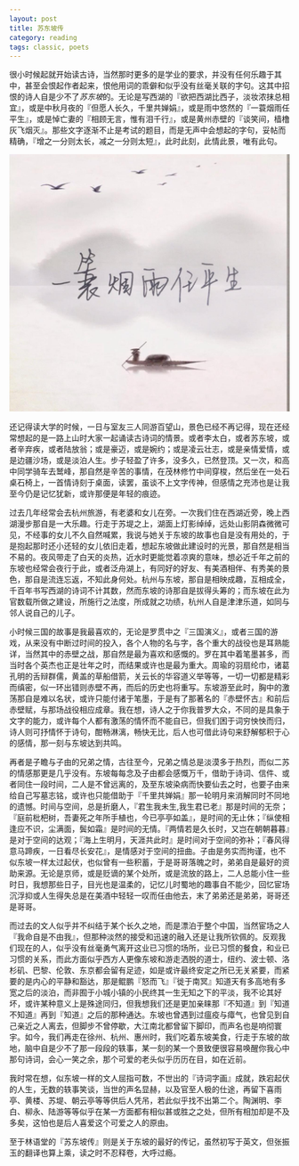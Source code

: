 ```yaml
---
layout: post
title: 苏东坡传
category: reading
tags: classic, poets
---
```


很小时候起就开始读古诗，当然那时更多的是学业的要求，并没有任何乐趣于其中，甚至会恨起作者起来，恨他用词的乖僻和似乎没有丝毫关联的字句。这其中招恨的诗人自是少不了*苏东坡*的。无论是写西湖的『欲把西湖比西子，淡妆浓抹总相宜』，或是中秋月夜的『但愿人长久，千里共婵娟』，或是雨中悠然的『一蓑烟雨任平生』，或是悼亡妻的『相顾无言，惟有泪千行』，或是黄州赤壁的『谈笑间，樯橹灰飞烟灭』。那些文字逐渐不止是考试的题目，而是无声中会想起的字句，妥帖而精确，『增之一分则太长，减之一分则太短』，此时此刻，此情此景，唯有此句。

![yanyu](/assets/images/yanyu.jpeg)

还记得读大学的时候，一日与室友三人同游百望山，景色已经不再记得，现在还经常想起的是一路上山时大家一起诵读古诗词的情景。或者李太白，或者苏东坡，或者辛弃疾，或者陆放翁；或是豪迈，或是婉约；或是凌云壮志，或是亲情爱情，或是边疆沙场，或是淡泊人生。步子轻盈了许多，没多久，已然登顶。又一次，和高中同学骑车去鹫峰，那自然是辛苦的事情，在茂林修竹中间穿梭，然后坐在一处石桌石椅上，一首情诗刻于桌面，读罢，虽谈不上文字传神，但感情之充沛也是让我至今仍是记忆犹新，或许那便是年轻的痕迹。

过去几年经常会去杭州旅游，有老婆和女儿在旁。一次我们住在西湖近旁，晚上西湖漫步那自是一大乐趣。行走于苏堤之上，湖面上灯影绰绰，远处山影阴森微微可见，不经事的女儿不久自然喊累，我说与她关于东坡的故事也自是没有用处的，于是抱起那时还小还轻的女儿依旧走着，想起东坡做此建设时的光景，那自然是相当不易的。夜风带走了白天的炎热，近水时更能觉着凉爽的意味，想必近千年之前的东坡也经常会夜行于此，或者泛舟湖上，有同好的好友、有美酒相伴、有秀美的景色，那自是流连忘返，不知此身何处。杭州与东坡，那自是相映成趣，互相成全，千百年书写西湖的诗词不计其数，然而东坡的诗那自是拔得头筹的；而东坡在此为官数载所做之建设，所施行之法度，所成就之功绩，杭州人自是津津乐道，如同与邻人说自己的儿子。

小时候三国的故事是我最喜欢的，无论是罗贯中之『三国演义』，或者三国的游戏，从来没有中断过时间的投入，各个人物的名与字，各个重大的战役也是耳熟能详，当然其中的赤壁之战，那自然是最为喜欢和感慨的。罗在其中着笔墨甚多，而当时各个英杰也正是壮年之时，而结果或许也是最为重大。周瑜的羽扇纶巾，诸葛孔明的舌辩群儒，黄盖的草船借箭，关云长的华容道义举等等，一切一切都是精彩而缜密，似一环出错则赤壁不再，而后的历史也将重写。东坡游至此时，胸中的激荡那自是难以名状，或许只能付诸于笔墨，于是有了那著名的『赤壁怀古』和前后赤壁赋，与那场战役相应成章。我在想，诗人之于你我普罗大众，不同的是具象于文字的能力，或许每个人都有激荡的情怀而不能自已，但我们困于词穷怏怏而归，诗人则可抒情怀于诗句，酣畅淋漓，畅快无比，后人也可借此诗句来舒解郁积于心的感情，那一刻与东坡达到共鸣。

再者是子瞻与子由的兄弟之情，古往至今，兄弟之情总是淡漠多于热烈，而似二苏的情感那更是几乎没有。东坡每每念及子由都会感慨万千，借助于诗词、信件、或者同住一段时间，二人是不曾远离的，及至东坡染病而快要仙去之时，也要子由来给自己写墓志铭，或许也只能借助于『千里共婵娟』那一轮明月来消解同时不同地的遗憾。时间与空间，总是折磨人，『君生我未生,我生君已老』那是时间的无奈；『庭前枇杷树，吾妻死之年所手植也，今已亭亭如盖』，是时间的无止休；『纵使相逢应不识，尘满面，鬓如霜』是时间的无情。『两情若是久长时，又岂在朝朝暮暮』是对于空间的达观；『海上生明月，天涯共此时』是时间对于空间的弥补；『春风得意马蹄疾，一日看尽长安花』，是情感对于空间的扭曲。子由是务实而拘谨，也不似东坡一样太过起伏，也似曾有一些积蓄，于是哥哥落魄之时，弟弟自是最好的资助来源。无论是京师，或是贬谪的某个处所，或是流放的路上，二人总能小住一些时日，我想那些日子，目光也是温柔的，记忆儿时蜀地的趣事自不能少，回忆宦场沉浮抑或人生得失总是在美酒中轻轻一叹而任由他去，末了弟弟还是弟弟，哥哥还是哥哥。

而过去的文人似乎并不纠结于某个长久之地，而是漂泊于整个中国，当然宦场之人『我命自是不由我』，但那种淡然的接受和迅速的融入还是让我所钦佩的。反观我们现在的人，似乎没有丝毫勇气离开这业已习惯的场所，业已习惯的餐食，和业已习惯的关系，而此方面似乎西方人更像东坡和游走洒脱的道士，纽约、波士顿、洛杉矶、巴黎、伦敦、东京都会留有足迹，如是或许最终安定之所已无关紧要，而紧要的是内心的平静和豁达，那是鲲鹏『怒而飞』『徙于南冥』知道天有多高地有多宽之后的淡泊，而非囿于小城小镇的小民终其一生无知之下的平淡，我不论其好坏，或许某种意义上是殊途同归，但我想我们还是更加亲睐那『不知道』到『知道不知道』再到『知道』之后的那种通达。东坡也曾遇到过瘟疫与瘴气，也曾见到自己亲近之人离去，但脚步不曾停歇，大江南北都曾留下脚印，而声名也是响彻寰宇。如今，我们再走在徐州、杭州、惠州时，我们吃着东坡美食，行走于东坡的故地，脑中自是少不了那一段段的轶事，某一刻的某一个景致便很容易唤醒你我心中那句诗词，会心一笑之余，那个可爱的老头似乎历历在目，如在近前。

我时常在想，似东坡一样的文人屈指可数，不世出的『诗词字画』成就，跌宕起伏的人生，无数的轶事笑谈，当世的声名显赫，以及官至人极的仕途，再留下喜雨亭、黄楼、苏堤、朝云亭等等供后人凭吊，若此似乎找不出第二个。陶渊明、李白、柳永、陆游等等似乎在某一方面都有相似甚或胜之之处，但所有相加却是不及多矣，这怕也是后人喜爱这个可爱之人的原由。

至于林语堂的『苏东坡传』则是关于东坡的最好的传记，虽然初写于英文，但张振玉的翻译也算上乘，读之时不忍释卷，大呼过瘾。